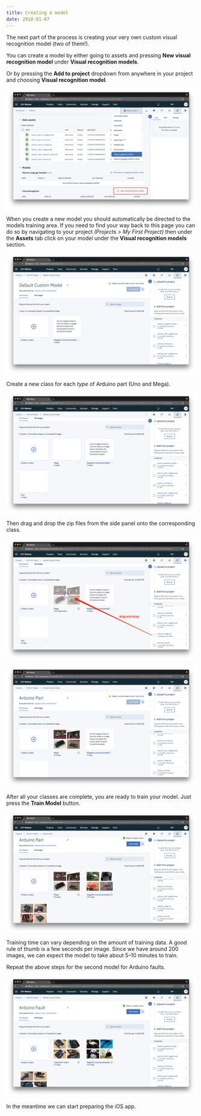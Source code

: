 ```yaml
---
title: Creating a model
date: 2018-01-07
---
```

The next part of the process is creating your very own custom visual recognition model (two of them!).

You can create a model by either going to assets and pressing **New visual recognition model** under **Visual recognition models**.

Or by pressing the **Add to project** dropdown from anywhere in your project and choosing **Visual recognition model**.

![](assets/data_assets_add_model.png)

When you create a new model you should automatically be directed to the models training area.  If you need to find your way back to this page you can do so by navigating to your project *(Projects > My First Project)* then under the **Assets** tab click on your model under the **Visual recognition models** section.

![](assets/add_assets_screen.png)

Create a new class for each *type* of Arduino part (Uno and Mega).

![](assets/add_assets_screen_empty_classes.png)

Then drag and drop the zip files from the side panel onto the corresponding class.

![](assets/add_images_to_class.png)

![](assets/images_added_to_class.png)

After all your classes are complete, you are ready to train your model. Just press the **Train Model** button.

![](assets/train_model_part.png)

Training time can vary depending on the amount of training data. A good rule of thumb is a few seconds per image. Since we have around 200 images, we can expect the model to take about 5–10 minutes to train.

Repeat the above steps for the second model for Arduino faults.

![](assets/train_model_fault.png)

In the meantime we can start preparing the iOS app.
